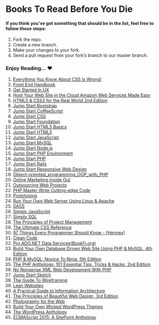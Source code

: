 # Books To Read Before You Die

#### If you think you’ve got something that should be in the list, feel free to follow these steps:

1. Fork the repo.
2. Create a new branch.
3. Make your changes to your fork.
4. Send a pull request from your fork’s branch to our master branch.


### Enjoy Reading... ♥


 1. [Everything You Know About CSS Is Wrong!](/Ebooks/Everything%20You%20Know%20About%20CSS%20Is%20Wrong!.pdf)
 2. [Front End Handbook](/Ebooks/Front-End-Handbook.pdf)
 3. [Get Started In UX](/Ebooks/Get%20Started%20In%20UX.pdf)
 4. [Host Your Web Site in the Cloud Amazon Web Services Made Easy](/Ebooks/Host%20Your%20Web%20Site%20in%20the%20Cloud%20Amazon%20Web%20Services%20Made%20Easy.pdf)
 5. [HTML5 & CSS3 for the Real World 2nd Edition](/Ebooks/HTML5%20%26%20CSS3%20for%20the%20Real%20World%202nd%20Edition.pdf)
 6. [Jump Start Bootstrap](/Ebooks/Jump%20Start%20Bootstrap.pdf)
 7. [Jump Start CoffeeScript](/Ebooks/Jump%20Start%20CoffeeScript.pdf)
 8. [Jump Start CSS](/Ebooks/Jump%20Start%20CSS.pdf)
 9. [Jump Start Foundation](/Ebooks/Jump%20Start%20Foundation.pdf)
 110. [Jump Start HTML5 Basics](/Ebooks/Jump%20Start%20HTML5%20Basics.pdf)
 11. [Jump Start HTML5](/Ebooks/Jump%20Start%20HTML5.pdf)
 12. [Jump Start JavaScript](/Ebooks/Jump%20Start%20JavaScript.pdf)
 13. [Jump Start MySQL](/Ebooks/Jump%20Start%20MySQL.pdf)
 14. [Jump Start Node.js](/Ebooks/Jump%20Start%20Node.js.pdf)
 15. [Jump Start PHP Environment](/Ebooks/Jump%20Start%20PHP%20Environment.pdf)
 16. [Jump Start PHP](/Ebooks/Jump%20Start%20PHP.pdf)
 17. [Jump Start Rails](/Ebooks/Jump%20Start%20Rails.pdf)
 18. [Jump Start Responsive Web Design](/Ebooks/Jump%20Start%20Responsive%20Web%20Design.pdf)
 19. [Object-oriented_programming_OOP_with_PHP](/Ebooks/Object-oriented_programming_OOP_with_PHP.pdf)
 20. [Online Marketing Inside Out](/Ebooks/Online%20Marketing%20Inside%20Out.pdf)
 21. [Outsourcing Web Projects](/Ebooks/Outsourcing%20Web%20Projects.pdf)
 22. [PHP Master Write Cutting-edge Code](/Ebooks/PHP%20Master%20Write%20Cutting-edge%20Code.pdf)
 23. [Prototyping](/Ebooks/Prototyping.pdf)
 24. [Run Your Own Web Server Using Linux & Apache](/Ebooks/Run%20Your%20Own%20Web%20Server%20Using%20Linux%20%26%20Apache.pdf)
 25. [SASS](/Ebooks/SASS.pdf)
 26. [Simply JavaScript](/Ebooks/Simply%20JavaScript.pdf)
 27. [Simply SQL](/Ebooks/Simply%20SQL.pdf)
 28. [The Principles of Project Management](/Ebooks/The%20Principles%20of%20Project%20Management.pdf)
 29. [The Ultimate CSS Reference](/Ebooks/The%20Ultimate%20CSS%20Reference.pdf)
 30. [97 Things Every Programmer Should Know - [Henney]](/Ebooks/97%20Things%20Every%20Programmer%20Should%20Know%20-%20%5BHenney%5D.pdf)
 31. [Clean Code](/Ebooks/Clean%20Code.pdf)
 32. [Pro ADO.NET Data Services(BookFi.org)](/Ebooks/%5BJohn_Shaw%2C_Simon_Evans%5D_Pro_ADO.NET_Data_Services(BookFi.org).pdf)
 33. [Build Your Own Database Driven Web Site Using PHP & MySQL, 4th Edition](/Ebooks/phpmysql4pdf.pdf)
 34. [PHP & MySQL: Novice To Ninja, 5th Edition](/Ebooks/phpmysql5.pdf)
 35. [The PHP Anthology: 101 Essential Tips, Tricks & Hacks, 2nd Edition](/Ebooks/phpant4pdf.pdf)
 36. [No Nonsense XML Web Development With PHP](/Ebooks/xml.pdf)
 37. [Jump Start Sketch](/Ebooks/jssketch1.pdf)
 38. [The Guide To Wireframing](/Ebooks/guidetowireframing1.pdf)
 39. [Lean Websites](/Ebooks/webperf1.pdf)
 40. [A Practical Guide to Information Architecture](/Ebooks/ia2.pdf)
 41. [The Principles of Beautiful Web Design, 3rd Edition](/Ebooks/design3pdf.zip)
 42. [Photography for the Web](/Ebooks/photography1pdf.pdf)
 43. [Build Your Own Wicked WordPress Themes](/Ebooks/wordpress1pdf.pdf)
 44. [The WordPress Anthology](/Ebooks/wpant1pdf.pdf)
 45. [ECMAScript 2015: A SitePoint Anthology](/Ebooks/es2015ant1.pdf)
 

